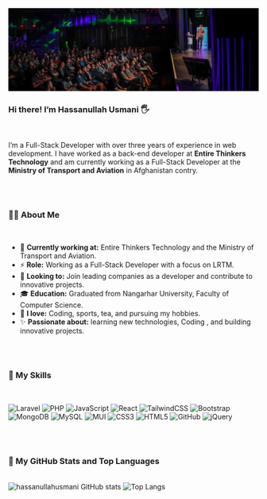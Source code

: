 <img src="https://github.com/hassanullahusmani45/hassanullahusmani45/blob/main/banner.jpeg?raw=true"/>
<br/>

### Hi there!  I’m **Hassanullah Usmani** 🖐
<br/>

  I’m a Full-Stack Developer with over three years of experience in web development. I have worked as a back-end developer at **Entire Thinkers Technology** and am currently working as a Full-Stack Developer at the **Ministry of Transport and Aviation** in Afghanistan contry. 

<br/>
<br/>

### 👨‍💻 About Me
<br/>

- 💼 **Currently working at:** Entire Thinkers Technology and the Ministry of Transport and Aviation.
- ⚡ **Role:** Working as a Full-Stack Developer with a focus on LRTM.
- 👯 **Looking to:** Join leading companies as a developer and contribute to innovative projects.
- 🎓 **Education:** Graduated from Nangarhar University, Faculty of Computer Science.
- 🌿 **I love:** Coding, sports, tea, and pursuing my hobbies.
- ✨ **Passionate about:** learning new technologies, Coding , and building innovative projects.

<br/>
<br/>

### 💪 My Skills
<br/>


  ![Laravel](https://img.shields.io/badge/laravel-%23FF2D20.svg?style=for-the-badge&logo=laravel&logoColor=white)  ![PHP](https://img.shields.io/badge/php-%23777BB4.svg?style=for-the-badge&logo=php&logoColor=white)  ![JavaScript](https://img.shields.io/badge/javascript-%23323330.svg?style=for-the-badge&logo=javascript&logoColor=%23F7DF1E)  ![React](https://img.shields.io/badge/react-%2320232a.svg?style=for-the-badge&logo=react&logoColor=%2361DAFB)  ![TailwindCSS](https://img.shields.io/badge/tailwindcss-%2338B2AC.svg?style=for-the-badge&logo=tailwind-css&logoColor=white)  ![Bootstrap](https://img.shields.io/badge/bootstrap-%238511FA.svg?style=for-the-badge&logo=bootstrap&logoColor=white)  ![MongoDB](https://img.shields.io/badge/MongoDB-%234ea94b.svg?style=for-the-badge&logo=mongodb&logoColor=white)  	![MySQL](https://img.shields.io/badge/mysql-4479A1.svg?style=for-the-badge&logo=mysql&logoColor=white)  ![MUI](https://img.shields.io/badge/MUI-%230081CB.svg?style=for-the-badge&logo=mui&logoColor=white)  ![CSS3](https://img.shields.io/badge/css3-%231572B6.svg?style=for-the-badge&logo=css3&logoColor=white)  ![HTML5](https://img.shields.io/badge/html5-%23E34F26.svg?style=for-the-badge&logo=html5&logoColor=white)  ![GitHub](https://img.shields.io/badge/github-%23121011.svg?style=for-the-badge&logo=github&logoColor=white)  ![jQuery](https://img.shields.io/badge/jquery-%230769AD.svg?style=for-the-badge&logo=jquery&logoColor=white)


<br/>
<br/>

### 🌟 My GitHub Stats and Top Languages
<br/>

<span>
   <img alt="hassanullahusmani GitHub stats" src="https://github-readme-stats.vercel.app/api?username=hassanullahusmani45&show_icons=true&theme=transparent&hide=contribs)](https://github.com/anuraghazra/github-readme-stats"/>

  <img alt="Top Langs" src="https://github-readme-stats.vercel.app/api/top-langs/?username=hassanullahusmani45&theme=transparent&layout=compact"/>
<span/>




















